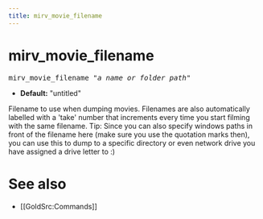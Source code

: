 ```yaml
---
title: mirv_movie_filename
---
```


# mirv_movie_filename

<tt>mirv_movie_filename &quot;_a name or folder path_&quot;</tt>

* **Default:** "untitled"

Filename to use when dumping movies. Filenames are also automatically labelled with a 'take' number that increments every time you start filming with the same filename.
Tip: Since you can also specify windows paths in front of the filename here (make sure you use the quotation marks then), you can use this to dump to a specific directory or even network drive you have assigned a drive letter to :)

# See also

* [[GoldSrc:Commands]]
